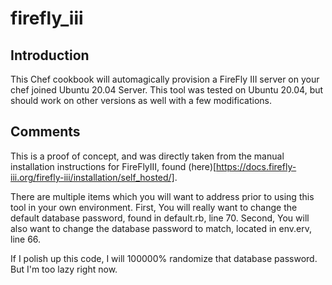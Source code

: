 # firefly_iii

## Introduction
This Chef cookbook will automagically provision a FireFly III server on your
chef joined Ubuntu 20.04 Server. This tool was tested on Ubuntu 20.04, but should
work on other versions as well with a few modifications.

## Comments
This is a proof of concept, and was directly taken from the manual installation instructions
for FireFlyIII, found (here)[https://docs.firefly-iii.org/firefly-iii/installation/self_hosted/].

There are multiple items which you will want to address prior to using this tool in your own environment. 
First, You will really want to change the default database password, found in default.rb, line 70. 
Second, You will also want to change the database password to match, located in env.erv, line 66. 

If I polish up this code, I will 100000% randomize that database password. But I'm too lazy right now. 

